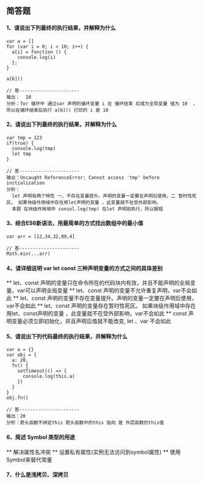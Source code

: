## 简答题

#### 1、请说出下列最终的执行结果，并解释为什么

```
var a = []
for (var i = 0; i < 10; i++) {
  a[i] = function () {
    console.log(i)
  };
}

a[6]()

// 答----------------------
输出：  10
分析：for 循环中 通过var 声明的循环变量 i 在 循环结束 后成为全局变量 值为 10  ，所以在循环结束后执行 a[6]() 打印的 i 是 10

```

#### 2、请说出下列最终的执行结果，并解释为什么

```
var tmp = 123 
if(true) {
  console.log(tmp)
  let tmp
}

// 答----------------------
输出：Uncaught ReferenceError: Cannot access 'tmp' before initialization
分析：
  let 声明有两个特性 一、不存在变量提升。声明的变量一定要在声明后使用，二 暂时性死区。 如果块级作用域中存在用let声明的变量 ，此变量就不在受外部影响。
  本题 在块级作用域中 consol.log(tmp) 在let 声明前执行，所以报错
```

#### 3、结合ES6新语法，用最简单的方式找出数组中的最小值

```
var arr = [12,34,32,89,4]

// 答----------------------
Math.min(...arr)

```

#### 4、请详细说明 var let const 三种声明变量的方式之间的具体差别

** let、const 声明的变量只在命令所在的代码块内有效，并且不能声明的全局变量，var可以声明全局变量
** let、const 声明的变量不允许重复声明，var不会如此
** let、const 声明的变量不存在变量提升。声明的变量一定要在声明后使用，var不会如此
** let、const 声明的变量存在暂时性死区。 如果块级作用域中存在用let、const声明的变量 ，此变量就不在受外部影响，var不会如此
** const 声明变量必须立即初始化，并且声明后值就不能改变, let 、var 不会如此

#### 5、请说出下列代码最终的执行结果，并解释为什么

```
var a = {}
var obj = {
  a: 20,
  fn() {
    setTimeout(() => {
      console.log(this.a)
    })
  }
}
obj.fn()

// 答----------------------
输出：20
分析：箭头函数不绑定this 箭头函数中的this 指向 是 外层函数的this值

```

#### 6、简述 Symbol 类型的用途

** 解决属性名冲突
** 设置私有属性(实例无法访问到symbol属性)
** 使用Symbol来替代常量

#### 7、什么是浅拷贝、深拷贝




